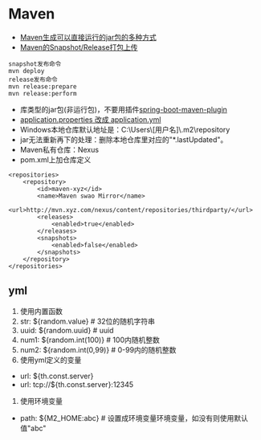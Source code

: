 # Maven

* [Maven生成可以直接运行的jar包的多种方式](https://blog.csdn.net/xiao__gui/article/details/47341385)
* [Maven的Snapshot/Release打包上传](https://blog.csdn.net/crowhyc/article/details/76204315)
```
snapshot发布命令
mvn deploy
release发布命令
mvn release:prepare
mvn release:perform
```
* 库类型的jar包(非运行包)，不要用插件[spring-boot-maven-plugin](http://chace0120.github.io/2016/05/13/Maven%E9%A1%B9%E7%9B%AE%E5%A4%9A%E6%A8%A1%E5%9D%97%E7%9A%84%E6%89%93%E5%8C%85/)
* [application.properties 改成 application.yml](http://blog.csdn.net/u012922706/article/details/69664987)
* Windows本地仓库默认地址是：C:\Users\\[用户名]\\.m2\repository
* jar无法重新再下的处理：删除本地仓库里对应的"*.lastUpdated"。
* Maven私有仓库：Nexus
* pom.xml上加仓库定义
```
<repositories>
    <repository>
        <id>maven-xyz</id>
        <name>Maven swao Mirror</name>
        <url>http://mvn.xyz.com/nexus/content/repositories/thirdparty/</url>
        <releases>
            <enabled>true</enabled>
        </releases>
        <snapshots>
            <enabled>false</enabled>
        </snapshots>
    </repository>
</repositories>
```

## yml
1. 使用内置函数
  1. str: ${random.value} # 32位的随机字符串
  1. uuid: ${random.uuid} # uuid
  1. num1: ${random.int(100)} # 100内随机整数
  1. num2: ${random.int(0,99)} # 0-99内的随机整数
1. 使用yml定义的变量
  * url: ${th.const.server}
  * url: tcp://${th.const.server}:12345
1. 使用环境变量
  * path: ${M2_HOME:abc} # 设置成环境变量环境变量，如没有则使用默认值"abc"
